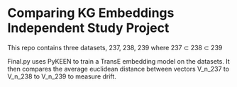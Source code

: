 # Comparing KG Embeddings Independent Study Project

This repo contains three datasets, 237, 238, 239 where 237 ⊂ 238 ⊂ 239

Final.py uses PyKEEN to train a TransE embedding model on the datasets. It then compares the average euclidean distance between vectors V_n_237 to V_n_238 to V_n_239 to measure drift.